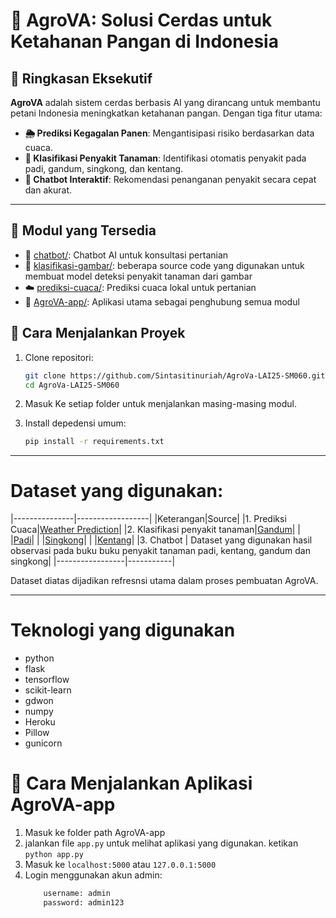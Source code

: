 # 🌾 AgroVA: Solusi Cerdas untuk Ketahanan Pangan di Indonesia

## 📝 Ringkasan Eksekutif

**AgroVA** adalah sistem cerdas berbasis AI yang dirancang untuk membantu petani Indonesia meningkatkan ketahanan pangan. Dengan tiga fitur utama:
- **🌦️ Prediksi Kegagalan Panen**: Mengantisipasi risiko berdasarkan data cuaca.
- **🌱 Klasifikasi Penyakit Tanaman**: Identifikasi otomatis penyakit pada padi, gandum, singkong, dan kentang.
- **🤖 Chatbot Interaktif**: Rekomendasi penanganan penyakit secara cepat dan akurat.
-----

## 🧩 Modul yang Tersedia

- 🤖 [chatbot/](./chatbot/): Chatbot AI untuk konsultasi pertanian
- 🌿 [klasifikasi-gambar/](./klasifikasi-gambar/): beberapa source code yang digunakan untuk membuat model deteksi penyakit tanaman dari gambar
- ☁️ [prediksi-cuaca/](./prediksi-cuaca/): Prediksi cuaca lokal untuk pertanian
- 📱 [AgroVA-app/](./AgroVA-app/): Aplikasi utama sebagai penghubung semua modul


## 🚀 Cara Menjalankan Proyek

1. Clone repositori:
   ```bash
   git clone https://github.com/Sintasitinuriah/AgroVa-LAI25-SM060.git
   cd AgroVa-LAI25-SM060

2. Masuk Ke setiap folder untuk menjalankan masing-masing modul.

3. Install depedensi umum:
    ```bash
    pip install -r requirements.txt

---- 

# Dataset yang digunakan:
|---------------|------------------|
|Keterangan|Source|
|1. Prediksi Cuaca|[Weather Prediction](https://www.kaggle.com/datasets/thedevastator/weather-prediction)|
|2. Klasifikasi penyakit tanaman|[Gandum](https://www.kaggle.com/datasets/kushagra3204/wheat-plant-diseases)|
|                 |[Padi](https://www.kaggle.com/datasets/nirmalsankalana/rice-leaf-disease-image)|
|                 |[Singkong](https://www.kaggle.com/datasets/nirmalsankalana/cassava-leaf-disease-classification)|
|                 |[Kentang](https://www.kaggle.com/datasets/rizwan123456789/potato-disease-leaf-datasetpld)|
|3. Chatbot       | Dataset yang digunakan hasil observasi pada buku buku penyakit tanaman padi, kentang, gandum dan singkong|
|-----------------|-----------|

Dataset diatas dijadikan refresnsi utama dalam proses pembuatan AgroVA.

----
# Teknologi yang digunakan
- python
- flask
- tensorflow
- scikit-learn
- gdwon
- numpy
- Heroku
- Pillow
- gunicorn

# 🚀 Cara Menjalankan Aplikasi AgroVA-app
1. Masuk ke folder path AgroVA-app
2. jalankan file `app.py` untuk melihat aplikasi yang digunakan. ketikan `python app.py`
4. Masuk ke `localhost:5000` atau `127.0.0.1:5000`
3. Login menggunakan akun admin:
    ```bash
        username: admin
        password: admin123

